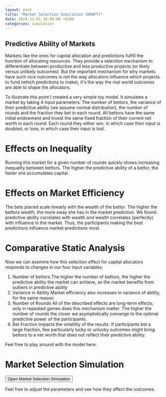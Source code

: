```yaml
---
layout: post
title: "Market Selection Simulation (DRAFT)"
date: 2024-12-01 10:00:00 +0100
categories: simulation
---
```


## Predictive Ability of Markets

Markets like the ones for capital allocation and predictions fulfill the function of allocating resources. They provide a selection mechanism to differentiate between productive and less productive projects (or likely versus unlikely outcomes). But the important mechanism for why markets have such nice outcomes is not the way allocators influence which projects to fund (which predictions to make), it's the way the real world outcomes are able to shape the allocators.

To illustrate this point I created a very simple toy model. It simulates a market by taking 4 input parameters: The number of bettors, the variance of their predictive ability (we assume normal distribution), the number of rounds and the fraction they bet in each round.
All bettors have the same initial endowment and invest the same fixed fraction of their current net worth in each round. Each round they either win, in which case their input is doubled, or lose, in which case their input is lost.

# Effects on Inequality

Running this market for a given number of rounds quickly shows increasing inequality between bettors. The higher the predictive ability of a bettor, the faster she accumulates capital.

# Effects on Market Efficiency

The bets placed scale linearly with the wealth of the bettor. The higher the bettors wealth, the more sway she has in the market prediction. 
We found: predictive ability correlates with wealth and wealth correlates (perfectly) with influence in the market. Thus, the participants making the best predictions influence market predictions most.

# Comparative Static Analysis

Now we can examine how this selection effect for capital allocators responds to changes in our four input variables:
1. Number of bettors 
The higher the number of bettors, the higher the predictive ability the market can achieve, as the market benefits from outliers in predictive ability
2. Variance in Ability
Market efficiency also increases in variance of ability, for the same reason. 
3. Number of Rounds
All of the described effects are long-term effects; only in repeated games does this mechanism matter. The higher the number of rounds the closer we asymptotically converge to the optimal predictive power of the participants.
4. Bet Fraction
Impacts the volatility of the results. If participants bet a large fraction, few particularly lucky or unlucky outcomes might bring bettors to a net worth that does not reflect their predictive ability.

Feel free to play around with the model here: 

# Market Selection Simulation

<a href="https://market-selection.streamlit.app/" target="_blank">
    <button>Open Market Selection Simulation</button>
</a>

Feel free to adjust the parameters and see how they affect the outcomes.